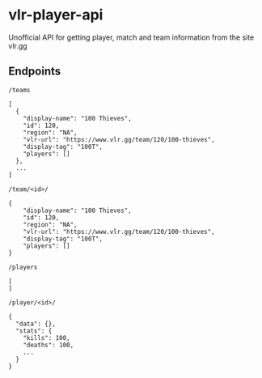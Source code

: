 # vlr-player-api
Unofficial API for getting player, match and team information from the site vlr.gg

## Endpoints

```/teams```
```
[
  {
    "display-name": "100 Thieves",
    "id": 120,
    "region": "NA",
    "vlr-url": "https://www.vlr.gg/team/120/100-thieves",
    "display-tag": "100T",
    "players": []
  },
  ...
]
```

```/team/<id>/```

```
{
    "display-name": "100 Thieves",
    "id": 120,
    "region": "NA",
    "vlr-url": "https://www.vlr.gg/team/120/100-thieves",
    "display-tag": "100T",
    "players": []
}
```

```/players```
```
[
]
```

```/player/<id>/```
```
{
  "data": {},
  "stats": {
    "kills": 100,
    "deaths": 100,
    ...
  }
}
```
